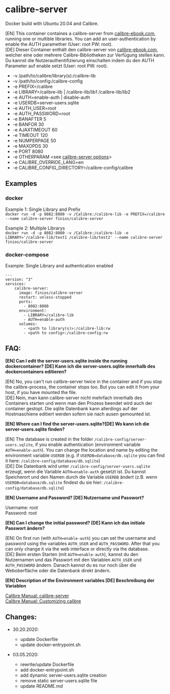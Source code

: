 # calibre-server

Docker build with Ubuntu 20.04 and Calibre.

[EN] This container containes a calibre-server from [calibre-ebook.com](https://calibre-ebook.com), running one or multible libraries. You can add an user-authentication by enable the AUTH paramether (User: root PW: root). <br>
[DE] Dieser Container enthält den calibre-server von [calibre-ebook.com](https://calibre-ebook.com), welcher eine oder mehrere Calibre-Bibliotheken zur Verfügung stellen kann. Du kannst die Nutzerauthentifizierung einschalten indem du den AUTH Parameter auf enable setzt (User: root PW: root).

* -v /path/to/calibre/library(s):/calibre-lib
* -v /path/to/config:/calibre-config
* -e PREFIX=/calibre
* -e LIBRARY=/calibre-lib | /calibre-lib/lib1 /calibre-lib/lib2
* -e AUTH=enable-auth | disable-auth
* -e USERDB=server-users.sqlite
* -e AUTH_USER=root
* -e AUTH_PASSWORD=root
* -e BANAFTER 5
* -e BANFOR 30
* -e AJAXTIMEOUT 60
* -e TIMEOUT 120
* -e NUMPERPAGE 50
* -e MAXOPDS 30
* -e PORT 8080
* -e OTHERPARAM <see [calibre-server options](https://manual.calibre-ebook.com/generated/en/calibre-server.html)>
* -e CALIBRE_OVERRIDE_LANG=en
* -e CALIBRE_CONFIG_DIRECTORY=/calibre-config/calibre

## Examples

### docker

Example 1: Single Library and Prefix <br>
```docker run -d -p 8082:8080 -v /Calibre:/calibre-lib -e PREFIX=/calibre --name calibre-server finios/calibre-server```

Example 2: Multiple Librarys <br>
```docker run -d -p 8082:8080 -v /Calibre:/calibre-lib -e LIBRARY='/calibre-lib/test1 /calibre-lib/test2' --name calibre-server finios/calibre-server```

### docker-compose

Example: Single Library and authentication enabled <br>
```
---
version: "3"  
services:  
    calibre-server:
      image: finios/calibre-server
      restart: unless-stopped
      ports:
        - 8082:8080
      environment:
        - LIBRARY=/calibre-lib
        - AUTH=enable-auth
      volumes:  
        - <path to library(s)>:/calibre-lib:rw
        - <path to config>:/calibre-config:rw
```

## FAQ:

__[EN] Can I edit the server-users.sqlite inside the running dockercontainer? [DE] Kann ich die server-users.sqlite innerhalb des dockercontainers editieren?__

[EN] No, you can't run calibre-server twice in the container and if you stop the calibre-process, the container stops too.
But you can edit it from your host, if you have mounted the file. <br>
[DE] Nein, man kann calibre-server nicht mehrfach innerhalb des Containers starten und wenn man den Prozess beendet wird auch der container gestopt. Die sqlite Datenbank kann allerdings auf der Hostmaschiene editiert werden sofern sie nach ausen gemounted ist.

__[EN] Where can I find the server-users.sqlite?[DE] Wo kann ich die server-users.sqlite finden?__

[EN] The database is created in the folder ```/calibre-config/server-users.sqlite```, if you enable authentication (environment variable ```AUTH=enable-auth```). You can change the location and name by editing the environment variable ```USERDB``` (e.g. if ```USERDB=database/db.sqlite``` you can find it here: ```/calibre-config/database/db.sqlite```) <br>
[DE] Die Datenbank wird unter ```/calibre-config/server-users.sqlite``` erzeugt, wenn die Variable ```AUTH=enable-auth``` gesetzt ist. Du kannst Speicherort und den Namen durch die Variable ```USERDB``` ändert (z.B. wenn ```USERDB=database/db.sqlite``` findest du sie hier: ```/calibre-config/database/db.sqlite```)

__[EN] Username and Password? [DE] Nutzername und Passwort?__

Username: root <br>
Password: root

__[EN] Can I change the initial password? [DE] Kann ich das initiale Passwort ändern?__

[EN] On first run (with ```AUTH=enable-auth```) you can set the username and password using the variables ```AUTH_USER``` and ```AUTH_PASSWORD```. After that you can only change it via the web interface or directly via the database. <br>
[DE] Beim ersten Starten (mit ```AUTH=enable-auth```), kannst du den Nutzernamen und das Passwort mit den Variablen ```AUTH_USER``` und ```AUTH_PASSWORD``` ändern. Danach kannst du es nur noch über die Weboberfläche oder die Datenbank direkt ändern.

__[EN] Description of the Environment variables [DE] Beschreibung der Variablen__

[Calibre Manual: calibre-server](https://manual.calibre-ebook.com/generated/en/calibre-server.html) <br>
[Calibre Manual: Customizing calibre](https://manual.calibre-ebook.com/customize.html)

## Changes:

* 30.20.2020:
  * update Dockerfile
  * update docker-entrypoint.sh

* 03.05.2020: 
  * rewrite/update Dockerfile
  * add docker-entrypoint.sh
  * add dynamic server-users.sqlite creation
  * remove static server-users.sqlite file
  * update README.md
